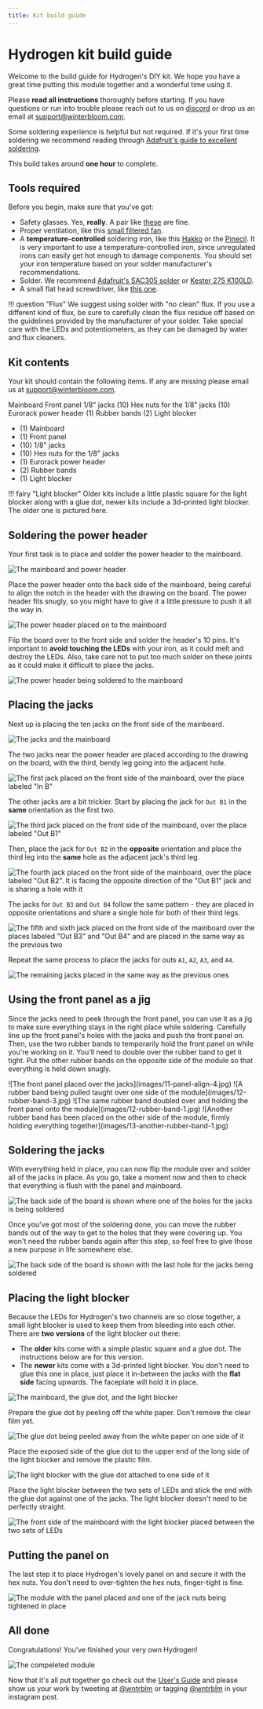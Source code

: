 ```yaml
---
title: Kit build guide
---
```


# Hydrogen kit build guide

Welcome to the build guide for Hydrogen's DIY kit. We hope you have a great time putting this module together and a wonderful time using it.

Please **read all instructions** thoroughly before starting. If you have questions or run into trouble please reach out to us on [discord] or drop us an email at support@winterbloom.com.

Some soldering experience is helpful but not required. If it's your first time soldering we recommend reading through [Adafruit's guide to excellent soldering](https://learn.adafruit.com/adafruit-guide-excellent-soldering).

This build takes around **one hour** to complete.

[discord]: https://discord.gg/UpfqghQ

## Tools required

Before you begin, make sure that you've got:

-   Safety glasses. Yes, **really**. A pair like [these][safety glasses] are fine.
-   Proper ventilation, like this [small filtered fan](https://a.co/d/eUfPCRO).
-   A **temperature-controlled** soldering iron, like this [Hakko] or the [Pinecil]. It is very important to use a temperature-controlled iron, since unregulated irons can easily get hot enough to damage components. You should set your iron temperature based on your solder manufacturer's recommendations.
-   Solder. We recommend [Adafruit's SAC305 solder][adafruit solder] or [Kester 275 K100LD].
-   A small flat head screwdriver, like [this one][small screwdriver].

!!! question "Flux"
    We suggest using solder with "no clean" flux. If you use a different kind of flux, be sure to carefully clean the flux residue off based on the guidelines provided by the manufacturer of your solder. Take special care with the LEDs and potentiometers, as they can be damaged by water and flux cleaners.

[safety glasses]: https://a.co/d/dMXvPP6
[tweezers]: https://www.adafruit.com/product/422
[Hakko]: https://www.adafruit.com/product/1204
[Pinecil]: https://pine64.com/product/pinecil-smart-mini-portable-soldering-iron/
[adafruit solder]: https://www.adafruit.com/product/734
[Kester 275 K100LD]: https://www.kester.com/products/product/275-flux-cored-wire
[flux pen]: https://www.sra-solder.com/sra-312-no-clean-flux-pen-refillable
[small screwdriver]: https://lovemyswitches.com/2mm-flat-head-screwdriver-for-knob-set-screws/


## Kit contents

Your kit should contain the following items. If any are missing please email us at support@winterbloom.com.

<winter-image-map src="../images/kit.svg">
    <winter-image-map-item id="mainboard">Mainboard</winter-image-map-item>
    <winter-image-map-item id="panel">Front panel</winter-image-map-item>
    <winter-image-map-item id="jacks">1/8" jacks (10)</winter-image-map-item>
    <winter-image-map-item id="nuts">Hex nuts for the 1/8" jacks (10)</winter-image-map-item>
    <winter-image-map-item id="power-header">Eurorack power header (1)</winter-image-map-item>
    <winter-image-map-item id="rubber-bands">Rubber bands (2)</winter-image-map-item>
    <winter-image-map-item id="light-blocker">Light blocker</winter-image-map-item>
</winter-image-map>

- (1) Mainboard
- (1) Front panel
- (10) 1/8" jacks
- (10) Hex nuts for the 1/8" jacks
- (1) Eurorack power header
- (2) Rubber bands
- (1) Light blocker

!!! fairy "Light blocker"
    Older kits include a little plastic square for the light blocker along with a glue dot, newer kits include a 3d-printed light blocker. The older one is pictured here.


## Soldering the power header

Your first task is to place and solder the power header to the mainboard.

![The mainboard and power header](images/2-pwr-1.jpg)

Place the power header onto the back side of the mainboard, being careful to align the notch in the header with the drawing on the board. The power header fits snugly, so you might have to give it a little pressure to push it all the way in.

![The power header placed on to the mainboard](images/3-place-pwr-1.jpg)

Flip the board over to the front side and solder the header's 10 pins. It's important to **avoid touching the LEDs** with your iron, as it could melt and destroy the LEDs. Also, take care not to put too much solder on these joints as it could make it difficult to place the jacks.

![The power header being soldered to the mainboard](images/4-solder-pwr-2.jpg)

## Placing the jacks

Next up is placing the ten jacks on the front side of the mainboard.

![The jacks and the mainboard](images/5-jacks-2.jpg)

The two jacks near the power header are placed according to the drawing on the board, with the third, bendy leg going into the adjacent hole.

![The first jack placed on the front side of the mainboard, over the place labeled "In B"](images/6-place-first-jack-2.jpg)

The other jacks are a bit trickier. Start by placing the jack for `Out B1` in the **same** orientation as the first two.

![The third jack placed on the front side of the mainboard, over the place labeled "Out B1"](images/7-place-second-jack-1.jpg)

Then, place the jack for `Out B2` in the **opposite** orientation and place the third leg into the **same** hole as the adjacent jack's third leg.

![The fourth jack placed on the front side of the mainboard, over the place labeled "Out B2". It is facing the opposite direction of the "Out B1" jack and is sharing a hole with it](images/8-place-shared-jack-1.jpg)

The jacks for `Out B3` and `Out B4` follow the same pattern - they are placed in opposite orientations and share a single hole for both of their third legs.

![The fifth and sixth jack placed on the front side of the mainboard over the places labeled "Out B3" and "Out B4" and are placed in the same way as the previous two](images/9-place-second-shared-jack-2.jpg)

Repeat the same process to place the jacks for outs `A1`, `A2`, `A3`, and `A4`.

![The remaining jacks placed in the same way as the previous ones](images/10-place-remaining-jacks-1.jpg)

## Using the front panel as a jig

Since the jacks need to peek through the front panel, you can use it as a jig to make sure everything stays in the right place while soldering. Carefully line up the front panel's holes with the jacks and push the front panel on. Then, use the two rubber bands to temporarily hold the front panel on while you're working on it. You'll need to double over the rubber band to get it tight. Put the other rubber bands on the opposite side of the module so that everything is held down snugly.

<winter-carousel>
    ![The front panel placed over the jacks](images/11-panel-align-4.jpg)
    ![A rubber band being pulled taught over one side of the module](images/12-rubber-band-3.jpg)
    ![The same rubber band doubled over and holding the front panel onto the module](images/12-rubber-band-1.jpg)
    ![Another rubber band has been placed on the other side of the module, firmly holding everything together](images/13-another-rubber-band-1.jpg)
</winter-carousel>

## Soldering the jacks

With everything held in place, you can now flip the module over and solder all of the jacks in place. As you go, take a moment now and then to check that everything is flush with the panel and mainboard.

![The back side of the board is shown where one of the holes for the jacks is being soldered](images/14-soldering-jacks-5.jpg)

Once you've got most of the soldering done, you can move the rubber bands out of the way to get to the holes that they were covering up. You won't need the rubber bands again after this step, so feel free to give those a new purpose in life somewhere else.

![The back side of the board is shown with the last hole for the jacks being soldered](images/15-finishing-jacks-1.jpg)

## Placing the light blocker

Because the LEDs for Hydrogen's two channels are so close together, a small light blocker is used to keep them from bleeding into each other. There are **two versions** of the light blocker out there:

* The **older** kits come with a simple plastic square and a glue dot. The instructions below are for this version.
* The **newer** kits come with a 3d-printed light blocker. You don't need to glue this one in place, just place it in-between the jacks with the **flat side** facing upwards. The faceplate will hold it in place.

![The mainboard, the glue dot, and the light blocker](images/16-light-blocker-2.jpg)

Prepare the glue dot by peeling off the white paper. Don't remove the clear film yet.

![The glue dot being peeled away from the white paper on one side of it](images/17-glue-dot-1.jpg)

Place the exposed side of the glue dot to the upper end of the long side of the light blocker and remove the plastic film.

![The light blocker with the glue dot attached to one side of it](images/18-stick-glue-on-2.jpg)

Place the light blocker between the two sets of LEDs and stick the end with the glue dot against one of the jacks. The light blocker doesn't need to be perfectly straight.

![The front side of the mainboard with the light blocker placed between the two sets of LEDs](images/19-place-light-blocker-2.jpg)

## Putting the panel on

The last step it to place Hydrogen's lovely panel on and secure it with the hex nuts. You don't need to over-tighten the hex nuts, finger-tight is fine.

![The module with the panel placed and one of the jack nuts being tightened in place](images/20-jack-nuts-2.jpg)

## All done

Congratulations! You've finished your very own Hydrogen!

![The compeleted module](images/21-finished-3.jpg)

Now that it's all put together go check out the [User's Guide](index.md) and please show us your work by tweeting at [@wntrblm](https://twitter.com/wntrblm) or tagging [@wntrblm](https://instagram.com/wntrblm) in your instagram post.

